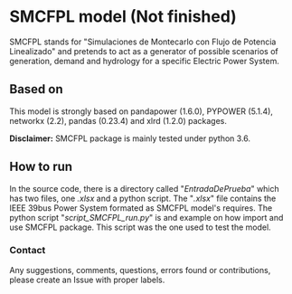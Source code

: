 # SMCFPL model (Not finished)

SMCFPL stands for "Simulaciones de Montecarlo con Flujo de Potencia Linealizado" and pretends to act as a generator of possible scenarios of generation, demand and hydrology for a specific Electric Power System.

## Based on

This model is strongly based on pandapower (1.6.0), PYPOWER (5.1.4), networkx (2.2), pandas (0.23.4) and xlrd (1.2.0) packages.

**Disclaimer:** SMCFPL package is mainly tested under python 3.6.

## How to run

In the source code, there is a directory called "*EntradaDePrueba*" which has two files, one *.xlsx* and a python script. The "*.xlsx*" file contains the IEEE 39bus Power System formated as SMCFPL model's requires. The python script "*script_SMCFPL_run.py*" is and example on how import and use SMCFPL package. This script was the one used to test the model.

### Contact

Any suggestions, comments, questions, errors found or contributions, please create an Issue with proper labels.

[comment]: # (## TODO)

[comment]: # (asdasd)

[comment]: # (simbología ☑: Listo, ☒: No se hará, □: Faltante)

[comment]: # (- ☑ Algo 1.)
[comment]: # (- ☑ Algo 2.)

